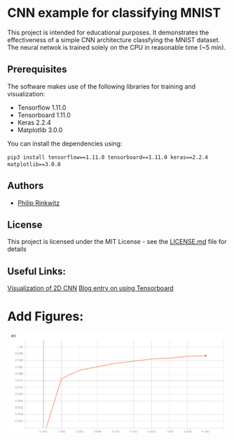 # CNN example for classifying MNIST

This project is intended for educational purposes. It demonstrates the effectiveness of a simple CNN architecture classfying the MNIST dataset. The neural netwok is trained solely on the CPU in reasonable time (~5 min).

## Prerequisites

The software makes use of the following libraries for training and visualization:
* Tensorflow 1.11.0
* Tensorboard 1.11.0
* Keras 2.2.4
* Matplotlib 3.0.0

You can install the dependencies using:

```
pip3 install tensorflow==1.11.0 tensorboard==1.11.0 keras==2.2.4 matplotlib==3.0.0
```

## Authors

* [Philip Rinkwitz](https://github.com/rinkwitz)

## License

This project is licensed under the MIT License - see the [LICENSE.md](LICENSE.md) file for details

## Useful Links:
[Visualization of 2D CNN](http://scs.ryerson.ca/~aharley/vis/conv/flat.html)
[Blog entry on using Tensorboard](https://fizzylogic.nl/2017/05/08/monitor-progress-of-your-keras-based-neural-network-using-tensorboard/)


# Add Figures:
<p align="center">
<img src="/img/acc.png" alt="training accuracy" width="500">
</p>
